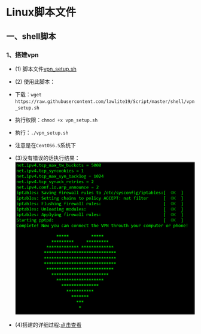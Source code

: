 Linux脚本文件
====================
## 一、shell脚本
### 1、搭建vpn
- (1) 脚本文件[vpn_setup.sh](/shell/vpn_setup.sh)
- (2) 使用此脚本：
 - 下载：`wget https://raw.githubusercontent.com/lawlite19/Script/master/shell/vpn_setup.sh`
 - 执行权限：`chmod +x vpn_setup.sh`
 - 执行：`./vpn_setup.sh`
 - 注意是在`CentOS6.5`系统下

- (3)没有错误的话执行结果：
![enter description here][1]

- (4)搭建的详细过程:[点击查看](/shell)

  [1]: shell/images/vpn_setup_01.png "vpn_setup_01.png"